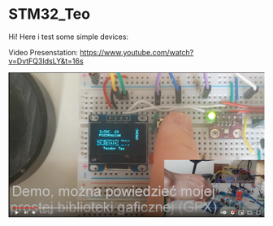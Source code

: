 # STM32_Teo
Hi! Here i test some simple devices:

Video Presenstation:
https://www.youtube.com/watch?v=DvtFQ3IdsLY&t=16s

![PhotoDemo](https://github.com/trteodor/STM32F1-SSD1306-Demo-Menu-On-My-ownGFX/blob/master/Wizualizacja.PNG)
